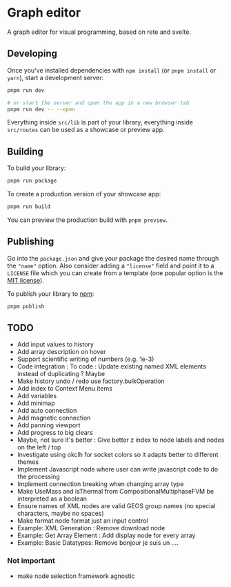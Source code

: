 # Graph editor

A graph editor for visual programming, based on rete and svelte.

## Developing

Once you've installed dependencies with `npm install` (or `pnpm install` or `yarn`), start a development server:

```bash
pnpm run dev

# or start the server and open the app in a new browser tab
pnpm run dev -- --open
```

Everything inside `src/lib` is part of your library, everything inside `src/routes` can be used as a showcase or preview app.

## Building

To build your library:

```bash
pnpm run package
```

To create a production version of your showcase app:

```bash
pnpm run build
```

You can preview the production build with `pnpm preview`.

## Publishing

Go into the `package.json` and give your package the desired name through the `"name"` option. Also consider adding a `"license"` field and point it to a `LICENSE` file which you can create from a template (one popular option is the [MIT license](https://opensource.org/license/mit/)).

To publish your library to [npm](https://www.npmjs.com):

```bash
pnpm publish
```

## TODO
- Add input values to history
- Add array description on hover
- Support scientific writing of numbers (e.g. 1e-3)
- Code integration : To code : Update existing named XML elements instead of duplicating ? Maybe
- Make history undo / redo use factory.bulkOperation
- Add index to Context Menu items
- Add variables
- Add minimap
- Add auto connection
- Add magnetic connection
- Add panning viewport
- Add progress to big clears
- Maybe, not sure it's better : Give better z index to node labels and nodes on the left / top
- Investigate using okclh for socket colors so it adapts better to different themes
- Implement Javascript node where user can write javascript code to do the processing
- Implement connection breaking when changing array type
- Make UseMass and isThermal from CompositionalMultiphaseFVM be interpreted as a boolean
- Ensure names of XML nodes are valid GEOS group names (no special characters, maybe no spaces)
- Make format node format just an input control
- Example: XML Generation : Remove download node
- Example: Get Array Element : Add display node for every array
- Example: Basic Datatypes: Remove bonjour je suis un ....
### Not important
- make node selection framework agnostic